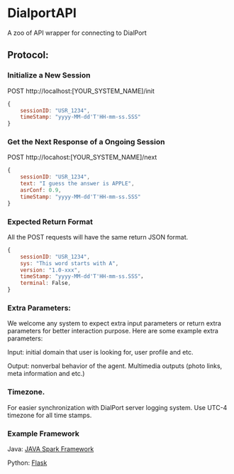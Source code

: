 # DialportAPI
A zoo of API wrapper for connecting to DialPort 

## Protocol:
### Initialize a New Session
POST http://localhost:[YOUR_SYSTEM_NAME]/init

```javascript
{
    sessionID: "USR_1234",
    timeStamp: "yyyy-MM-dd'T'HH-mm-ss.SSS"
}
```

### Get the Next Response of a Ongoing Session
POST http://locahost:[YOUR_SYSTEM_NAME]/next

```javascript
{
    sessionID: "USR_1234",
    text: "I guess the answer is APPLE", 
    asrConf: 0.9,
    timeStamp: "yyyy-MM-dd'T'HH-mm-ss.SSS"
}
```

### Expected Return Format

All the POST requests will have the same return JSON format. 
```javascript
{
    sessionID: "USR_1234",
    sys: "This word starts with A",
    version: "1.0-xxx",
    timeStamp: "yyyy-MM-dd'T'HH-mm-ss.SSS"，
    terminal: False,
}
```
### Extra Parameters:
We welcome any system to expect extra input parameters or return extra parameters for better interaction purpose. 
Here are some example extra parameters:

Input: initial domain that user is looking for, user profile and etc.

Output: nonverbal behavior of the agent. Multimedia outputs (photo links, meta information and etc.)

### Timezone.
For easier synchronization with DialPort server logging system. Use UTC-4 timezone for all time stamps. 


### Example Framework
Java: [JAVA Spark Framework](https://github.com/perwendel/spark)

Python: [Flask](http://flask.pocoo.org)
